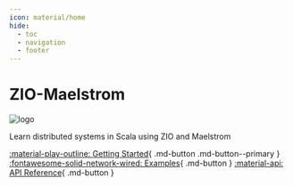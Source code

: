 ```yaml
---
icon: material/home
hide:
  - toc
  - navigation
  - footer
---
```


<div markdown="1" class="home-page">

# ZIO-Maelstrom

![logo](logo.svg)

<div markdown="1" class="big-quote">
Learn distributed systems in Scala using ZIO and Maelstrom
</div>

[:material-play-outline: Getting Started](getting-started/index.md){ .md-button .md-button--primary }
[:fontawesome-solid-network-wired: Examples](echo.md){ .md-button }
[:material-api: API Reference](api-reference/index.md){ .md-button }

</div>